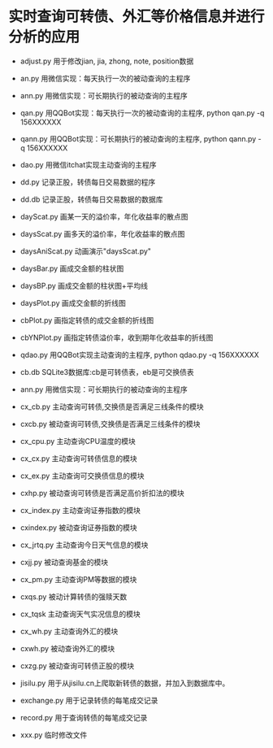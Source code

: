 # 实时查询可转债、外汇等价格信息并进行分析的应用

- adjust.py
用于修改jian, jia, zhong, note, position数据

- an.py
用微信实现：每天执行一次的被动查询的主程序

- ann.py
用微信实现：可长期执行的被动查询的主程序

- qan.py
用QQBot实现：每天执行一次的被动查询的主程序, python qan.py -q 156XXXXXX

- qann.py
用QQBot实现：可长期执行的被动查询的主程序, python qann.py -q 156XXXXXX

- dao.py
用微信itchat实现主动查询的主程序

- dd.py
记录正股，转债每日交易数据的程序

- dd.db
记录正股，转债每日交易数据的数据库

- dayScat.py
画某一天的溢价率，年化收益率的散点图

- daysScat.py
画多天的溢价率，年化收益率的散点图

- daysAniScat.py
动画演示"daysScat.py"

- daysBar.py
画成交金额的柱状图

- daysBP.py
画成交金额的柱状图+平均线

- daysPlot.py
画成交金额的折线图

- cbPlot.py
画指定转债的成交金额的折线图

- cbYNPlot.py
画指定转债溢价率，收到期年化收益率的折线图

- qdao.py
用QQBot实现主动查询的主程序, python qdao.py -q 156XXXXXX

- cb.db
SQLite3数据库:cb是可转债表，eb是可交换债表

- ann.py
用微信实现：可长期执行的被动查询的主程序

- cx_cb.py
主动查询可转债,交换债是否满足三线条件的模块

- cxcb.py
被动查询可转债,交换债是否满足三线条件的模块

- cx_cpu.py
主动查询CPU温度的模块

- cx_cx.py
主动查询可转债信息的模块

- cx_ex.py
主动查询可交换债信息的模块

- cxhp.py
被动查询可转债是否满足高价折扣法的模块

- cx_index.py
主动查询证券指数的模块

- cxindex.py
被动查询证券指数的模块

- cx_jrtq.py
主动查询今日天气信息的模块

- cxjj.py
被动查询基金的模块

- cx_pm.py
主动查询PM等数据的模块

- cxqs.py
被动计算转债的强赎天数

- cx_tqsk
主动查询天气实况信息的模块

- cx_wh.py
主动查询外汇的模块

- cxwh.py
被动查询外汇的模块

- cxzg.py
被动查询可转债正股的模块

- jisilu.py
用于从jisilu.cn上爬取新转债的数据，并加入到数据库中。

- exchange.py
用于记录转债的每笔成交记录

- record.py
用于查询转债的每笔成交记录

- xxx.py
临时修改文件
